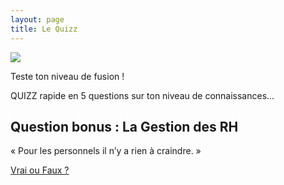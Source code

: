 ```yaml
---
layout: page
title: Le Quizz
---
```


<img src="https://media.giphy.com/media/26wkRxKJ9yUZzlorK/giphy.gif" />

Teste ton niveau de fusion ! 

QUIZZ rapide en 5 questions sur ton niveau de connaissances...

<section>
<h2>Question bonus : La Gestion des RH</h2>

<p>« Pour les personnels il n’y a rien à craindre. »
</p>

<p class="more"><a href="#">Vrai ou Faux ?</a></p>

<div class="details" style="display:none">
FAUX !

<p>Nous nous opposons à ce projet parce qu’il ne dit rien de la politique des Ressources Humaines et des  réorganisations (mutualisations, fusions, disparition potentielle de certains services) qui affecteront les postes et les conditions de travail des personnels BIATSS ; ces perspectives n’ont pas été discutées, au mépris de toute concertation.</p> 
<p>Le terme BIATSS n’apparaît jamais dans le projet.</p>

</p>
</div>
</section>




